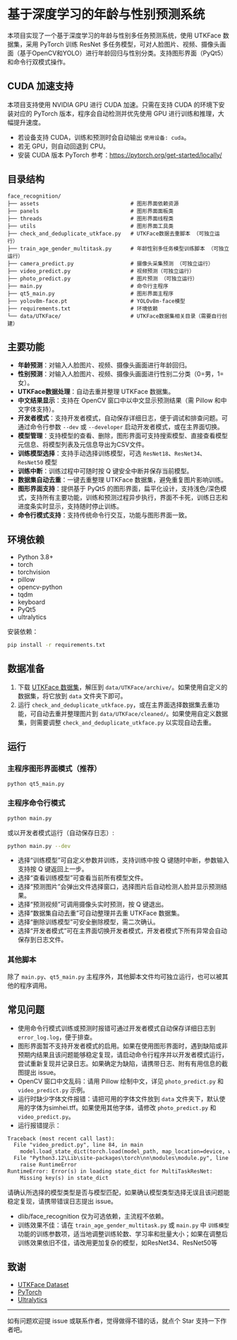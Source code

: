 # 基于深度学习的年龄与性别预测系统

本项目实现了一个基于深度学习的年龄与性别多任务预测系统，使用 UTKFace 数据集，采用 PyTorch 训练 ResNet 多任务模型，可对人脸图片、视频、摄像头画面（基于OpenCV和YOLO）进行年龄回归与性别分类。支持图形界面（PyQt5）和命令行双模式操作。

## CUDA 加速支持

本项目支持使用 NVIDIA GPU 进行 CUDA 加速。只需在支持 CUDA 的环境下安装对应的 PyTorch 版本，程序会自动检测并优先使用 GPU 进行训练和推理，大幅提升速度。

- 若设备支持 CUDA，训练和预测时会自动输出 `使用设备: cuda`。
- 若无 GPU，则自动回退到 CPU。
- 安装 CUDA 版本 PyTorch 参考：https://pytorch.org/get-started/locally/

## 目录结构

```
face_recognition/
├── assets                             # 图形界面依赖资源
├── panels                             # 图形界面面板类
├── threads                            # 图形界面线程类
├── utils                              # 图形界面工具类
├── check_and_deduplicate_utkface.py   # UTKFace数据去重脚本 （可独立运行）
├── train_age_gender_multitask.py      # 年龄性别多任务模型训练脚本 （可独立运行）
├── camera_predict.py                  # 摄像头采集预测 （可独立运行）
├── video_predict.py                   # 视频预测（可独立运行）
├── photo_predict.py                   # 图片预测 （可独立运行）
├── main.py                            # 命令行主程序 
├── qt5_main.py                        # 图形界面主程序
├── yolov8m-face.pt                    # YOLOv8m-face模型
├── requirements.txt                   # 环境依赖
└── data/UTKFace/                      # UTKFace数据集相关目录（需要自行创建）
```

## 主要功能

- **年龄预测**：对输入人脸图片、视频、摄像头画面进行年龄回归。
- **性别预测**：对输入人脸图片、视频、摄像头画面进行性别二分类（0=男，1=女）。
- **UTKFace数据处理**：自动去重并整理 UTKFace 数据集。
- **中文结果显示**：支持在 OpenCV 窗口中以中文显示预测结果（需 Pillow 和中文字体支持）。
- **开发者模式**：支持开发者模式，自动保存详细日志，便于调试和排查问题。可通过命令行参数 `--dev` 或 `--developer` 启动开发者模式，或在主界面切换。
- **模型管理**：支持模型的查看、删除，图形界面可支持搜索模型、直接查看模型元信息、将模型列表及元信息导出为CSV文件。
- **训练模型选择**：支持手动选择训练模型，可选 `ResNet18`、`ResNet34`、`ResNet50` 模型
- **训练中断**：训练过程中可随时按 Q 键安全中断并保存当前模型。
- **数据集自动去重**：一键去重整理 UTKFace 数据集，避免重复图片影响训练。
- **图形界面支持**：提供基于 PyQt5 的图形界面，扁平化设计，支持浅色/深色模式，支持所有主要功能，训练和预测过程异步执行，界面不卡死，训练日志和进度条实时显示，支持随时停止训练。
- **命令行模式支持**：支持传统命令行交互，功能与图形界面一致。

## 环境依赖

- Python 3.8+
- torch
- torchvision
- pillow
- opencv-python
- tqdm
- keyboard
- PyQt5
- ultralytics

安装依赖：
```bash
pip install -r requirements.txt
```

## 数据准备
1. 下载 [UTKFace 数据集](https://susanqq.github.io/UTKFace/)，解压到 `data/UTKFace/archive/`。如果使用自定义的数据集，将它放到 `data` 文件夹下即可。
2. 运行 `check_and_deduplicate_utkface.py`，或在主界面选择数据集去重功能，可自动去重并整理图片到 `data/UTKFace/cleaned/`。如果使用自定义数据集，则需要调整 `check_and_deduplicate_utkface.py` 以实现自动去重。

## 运行

### 主程序图形界面模式（推荐）

```bash
python qt5_main.py
```

### 主程序命令行模式

```bash
python main.py
```

或以开发者模式运行（自动保存日志）:
```bash
python main.py --dev
```

- 选择“训练模型”可自定义参数并训练，支持训练中按 Q 键随时中断，参数输入支持按 Q 键返回上一步。
- 选择“查看训练模型”可查看当前所有模型文件。
- 选择“预测图片”会弹出文件选择窗口，选择图片后自动检测人脸并显示预测结果。
- 选择“预测视频”可调用摄像头实时预测，按 Q 键退出。
- 选择“数据集自动去重”可自动整理并去重 UTKFace 数据集。
- 选择“删除训练模型”可安全删除模型，需二次确认。
- 选择“开发者模式”可在主界面切换开发者模式，开发者模式下所有异常会自动保存到日志文件。

### 其他脚本

除了 `main.py`、`qt5_main.py` 主程序外，其他脚本文件均可独立运行，也可以被其他的程序调用。

## 常见问题
- 使用命令行模式训练或预测时报错可通过开发者模式自动保存详细日志到 `error_log.log`，便于排查。
- 图形界面暂不支持开发者模式的启用。如果在使用图形界面时，遇到缺陷或非预期内结果且该问题能够稳定复现，请启动命令行程序并以开发者模式运行，尝试重新复现并记录日志。如果确定为缺陷，请携带日志、附有有用信息的截图提出 issue。
- OpenCV 窗口中文乱码：请用 Pillow 绘制中文，详见 `photo_predict.py` 和 `video_predict.py` 示例。
- 运行时缺少字体文件报错：请把可用的字体文件放到 `data` 文件夹下，默认使用的字体为simhei.tff。如果使用其他字体，请修改 `photo_predict.py` 和 `video_predict.py`。
- 运行报错提示：
```txt
Traceback (most recent call last):
  File "video_predict.py", line 84, in main
    model.load_state_dict(torch.load(model_path, map_location=device, weights_only=True))
  File "Python3.12\Lib\site-packages\torch\nn\modules\module.py", line 2584, in load_state_dict
    raise RuntimeError
RuntimeError: Error(s) in loading state_dict for MultiTaskResNet:
	Missing key(s) in state_dict
```
请确认所选择的模型类型是否与模型匹配，如果确认模型类型选择无误且该问题能稳定复现，请携带错误日志提出 issue。
- dlib/face_recognition 仅为可选依赖，主流程不依赖。
- 训练效果不佳：请在 `train_age_gender_multitask.py` 或 `main.py` 中 `训练模型` 功能的训练参数项，适当地调整训练轮数、学习率和批量大小；如果在调整后训练效果依旧不佳，请改用更加复杂的模型，如ResNet34、ResNet50等

## 致谢
- [UTKFace Dataset](https://susanqq.github.io/UTKFace/)
- [PyTorch](https://pytorch.org/)
- [Ultralytics](https://github.com/ultralytics/ultralytics)

---
如有问题欢迎提 issue 或联系作者，觉得做得不错的话，就点个 Star 支持一下作者吧。
